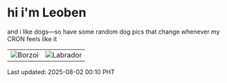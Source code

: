 # hi i'm Leoben

and i like dogs—so have some random dog pics that change whenever my CRON feels like it

|  |  |
|--------|----------|
| ![Borzoi](https://random-dog-vercel.vercel.app/api/random-borzoi?v=1754064647) | ![Labrador](https://random-dog-vercel.vercel.app/api/random-labrador?v=1754064647) |

Last updated: 2025-08-02 00:10 PHT
